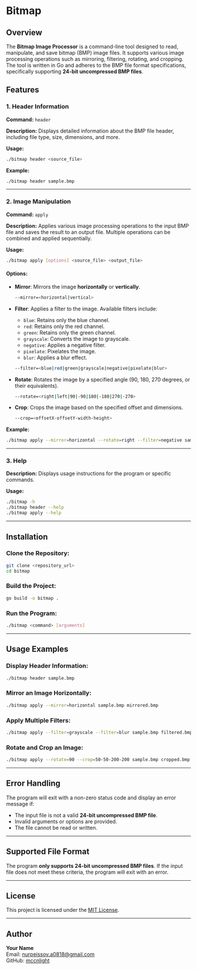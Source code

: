 # Bitmap

## Overview

The **Bitmap Image Processor** is a command-line tool designed to read, manipulate, and save bitmap (BMP) image files. It supports various image processing operations such as mirroring, filtering, rotating, and cropping. The tool is written in Go and adheres to the BMP file format specifications, specifically supporting **24-bit uncompressed BMP files**.

## Features

### 1. Header Information

**Command:** `header`

**Description:** Displays detailed information about the BMP file header, including file type, size, dimensions, and more.

**Usage:**
```bash
./bitmap header <source_file>
```
**Example:**
```bash
./bitmap header sample.bmp
```

---

### 2. Image Manipulation

**Command:** `apply`

**Description:** Applies various image processing operations to the input BMP file and saves the result to an output file. Multiple operations can be combined and applied sequentially.

**Usage:**
```bash
./bitmap apply [options] <source_file> <output_file>
```

#### Options:

- **Mirror**: Mirrors the image **horizontally** or **vertically**.
  ```bash
  --mirror=<horizontal|vertical>
  ```

- **Filter**: Applies a filter to the image. Available filters include:
  - `blue`: Retains only the blue channel.
  - `red`: Retains only the red channel.
  - `green`: Retains only the green channel.
  - `grayscale`: Converts the image to grayscale.
  - `negative`: Applies a negative filter.
  - `pixelate`: Pixelates the image.
  - `blur`: Applies a blur effect.
  ```bash
  --filter=<blue|red|green|grayscale|negative|pixelate|blur>
  ```

- **Rotate**: Rotates the image by a specified angle (90, 180, 270 degrees, or their equivalents).
  ```bash
  --rotate=<right|left|90|-90|180|-180|270|-270>
  ```

- **Crop**: Crops the image based on the specified offset and dimensions.
  ```bash
  --crop=<offsetX-offsetY-width-height>
  ```

**Example:**
```bash
./bitmap apply --mirror=horizontal --rotate=right --filter=negative sample.bmp output.bmp
```

---

### 3. Help

**Description:** Displays usage instructions for the program or specific commands.

**Usage:**
```bash
./bitmap -h
./bitmap header --help
./bitmap apply --help
```

---

## Installation

### Clone the Repository:
```bash
git clone <repository_url>
cd bitmap
```

### Build the Project:
```bash
go build -o bitmap .
```

### Run the Program:
```bash
./bitmap <command> [arguments]
```

---

## Usage Examples

### Display Header Information:
```bash
./bitmap header sample.bmp
```

### Mirror an Image Horizontally:
```bash
./bitmap apply --mirror=horizontal sample.bmp mirrored.bmp
```

### Apply Multiple Filters:
```bash
./bitmap apply --filter=grayscale --filter=blur sample.bmp filtered.bmp
```

### Rotate and Crop an Image:
```bash
./bitmap apply --rotate=90 --crop=50-50-200-200 sample.bmp cropped.bmp
```

---

## Error Handling

The program will exit with a non-zero status code and display an error message if:

- The input file is not a valid **24-bit uncompressed BMP file**.
- Invalid arguments or options are provided.
- The file cannot be read or written.

---

## Supported File Format

The program **only supports 24-bit uncompressed BMP files**. If the input file does not meet these criteria, the program will exit with an error.

---

## License

This project is licensed under the [MIT License](LICENSE).

---

## Author

**Your Name**  
Email: nurpeissov.a0818@gmail.com  
GitHub: [mccnlight](https://github.com/mccnlight)
